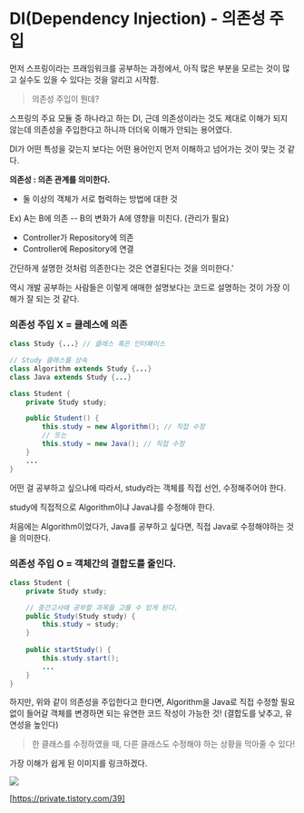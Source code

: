 # DI(Dependency Injection) - 의존성 주입

먼저 스프링이라는 프래임워크를 공부하는 과정에서, 아직 많은 부분을 모르는 것이 많고 실수도 있을 수 있다는 것을 알리고 시작함.

> 의존성 주입이 뭔데?

스프링의 주요 모듈 중 하나라고 하는 DI, 근데 의존성이라는 것도 제대로 이해가 되지 않는데 의존성을 주입한다고 하니까 더더욱 이해가 안되는 용어였다.

DI가 어떤 특성을 갖는지 보다는 어떤 용어인지 먼저 이해하고 넘어가는 것이 맞는 것 같다.

**의존성 : 의존 관계를 의미한다.**
- 둘 이상의 객체가 서로 협력하는 방법에 대한 것

Ex) A는 B에 의존 -- B의 변화가 A에 영향을 미친다. (관리가 필요)
- Controller가 Repository에 의존
- Controller에 Repository에 연결

간단하게 설명한 것처럼 의존한다는 것은 연결된다는 것을 의미한다.'

역시 개발 공부하는 사람들은 이렇게 애매한 설명보다는 코드로 설명하는 것이 가장 이해가 잘 되는 것 같다.

### 의존성 주입 X = 클레스에 의존

```java
class Study {...} // 클레스 혹은 인터페이스

// Study 클래스를 상속
class Algorithm extends Study {...}
class Java extends Study {...}

class Student {
    private Study study;

    public Student() {
    	this.study = new Algorithm(); // 직접 수정
        // 또는 
        this.study = new Java(); // 직접 수정
    }
    ...
}
```

어떤 걸 공부하고 싶으냐에 따라서, study라는 객체를 직접 선언, 수정해주어야 한다.

study에 직접적으로 Algorithm이냐 Java냐를 수정해야 한다.   

처음에는 Algorithm이었다가, Java를 공부하고 싶다면, 직접 Java로 수정해야하는 것을 의미한다.

### 의존성 주입 O = 객체간의 결합도를 줄인다.

```java
class Student {
    private Study study;

    // 중간고사때 공부할 과목을 고를 수 있게 된다. 
    public Study(Study study) {
    	this.study = study;
    }
    
    public startStudy() {
    	this.study.start();
        ...
    }
}
```

하지만, 위와 같이 의존성을 주입한다고 한다면, Algorithm을 Java로 직접 수정할 필요없이 들어갈 객체를 변경하면 되는 유연한 코드 작성이 가능한 것! (결합도를 낮추고, 유연성을 높인다)

>  한 클래스를 수정하였을 때, 다른 클래스도 수정해야 하는 상황을 막아줄 수 있다!


가장 이해가 쉽게 된 이미지를 링크하겠다.

![](https://t1.daumcdn.net/cfile/tistory/21373937580AEF9B37)

[https://private.tistory.com/39]




